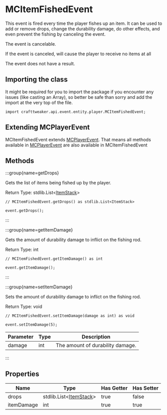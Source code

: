 # MCItemFishedEvent

This event is fired every time the player fishes up an item. It can be used
 to add or remove drops, change the durability damage, do other effects, and
 even prevent the fishing by canceling the event.

The event is cancelable.

If the event is canceled, will cause the player to receive no items at all

The event does not have a result.



## Importing the class

It might be required for you to import the package if you encounter any issues (like casting an Array), so better be safe than sorry and add the import at the very top of the file.
```zenscript
import crafttweaker.api.event.entity.player.MCItemFishedEvent;
```


## Extending MCPlayerEvent

MCItemFishedEvent extends [MCPlayerEvent](/vanilla/api/event/entity/player/MCPlayerEvent). That means all methods available in [MCPlayerEvent](/vanilla/api/event/entity/player/MCPlayerEvent) are also available in MCItemFishedEvent

## Methods

:::group{name=getDrops}

Gets the list of items being fished up by the player.

Return Type: stdlib.List&lt;[ItemStack](/vanilla/api/item/ItemStack)&gt;

```zenscript
// MCItemFishedEvent.getDrops() as stdlib.List<ItemStack>

event.getDrops();
```

:::

:::group{name=getItemDamage}

Gets the amount of durability damage to inflict on the fishing rod.

Return Type: int

```zenscript
// MCItemFishedEvent.getItemDamage() as int

event.getItemDamage();
```

:::

:::group{name=setItemDamage}

Sets the amount of durability damage to inflict on the fishing rod.

Return Type: void

```zenscript
// MCItemFishedEvent.setItemDamage(damage as int) as void

event.setItemDamage(5);
```

| Parameter | Type | Description |
|-----------|------|-------------|
| damage | int | The amount of durability damage. |


:::


## Properties

| Name | Type | Has Getter | Has Setter |
|------|------|------------|------------|
| drops | stdlib.List&lt;[ItemStack](/vanilla/api/item/ItemStack)&gt; | true | false |
| itemDamage | int | true | true |

